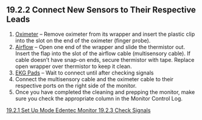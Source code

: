 ## 19.2.2 Connect New Sensors to Their Respective Leads

1. <u>Oximeter</u> – Remove oximeter from its wrapper and insert the plastic clip into the slot on the end of the oximeter (finger probe).
2. <u>Airflow</u> – Open one end of the wrapper and slide the thermistor out.  Insert the flap into the slot of the airflow cable (multisensory cable).  If cable doesn’t have snap-on ends, secure thermistor with tape.  Replace open wrapper over thermistor to keep it clean.
3. <u>EKG Pads</u> – Wait to connect until after checking signals
4. Connect the multisensory cable and the oximeter cable to their respective ports on the right side of the monitor.
5. Once you have completed the cleaning and prepping the monitor, make sure you check the appropriate column in the Monitor Control Log.


<div class="center">
<div class="btn-group">
  <a href=":pages_path:/manuals/edentec-monitor/19-02-01-setup-mode.md" class="btn btn-default">
    <span class="glyphicon glyphicon-chevron-left"></span>
    19.2.1 Set Up Mode
  </a>

  <a href=":pages_path:/manuals/edentec-monitor" class="btn btn-default">
    <span class="glyphicon glyphicon-chevron-up"></span>
    Edentec Monitor
  </a>

  <a href=":pages_path:/manuals/edentec-monitor/19-02-03-check-signals.md" class="btn btn-success">
    19.2.3 Check Signals
    <span class="glyphicon glyphicon-chevron-right"></span>
  </a>
</div>
</div>
